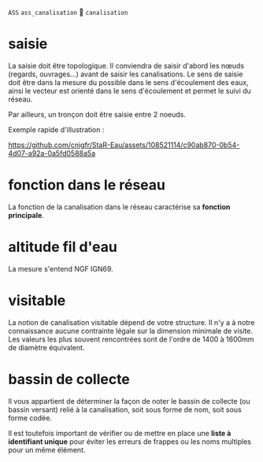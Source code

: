 `ASS` `ass_canalisation` :link: `canalisation`

# saisie
La saisie doit être topologique. Il conviendra de saisir d'abord les nœuds (regards, ouvrages...) avant de saisir les canalisations.
Le sens de saisie doit être dans la mesure du possible dans le sens d'écoulement des eaux, ainsi le vecteur est orienté dans le sens d'écoulement et permet le suivi du réseau.

Par ailleurs, un tronçon doit être saisie entre 2 noeuds.

Exemple rapide d'illustration :

https://github.com/cnigfr/StaR-Eau/assets/108521114/c90ab870-0b54-4d07-a92a-0a5fd0588a5a

# fonction dans le réseau
La fonction de la canalisation dans le réseau caractérise sa **fonction principale**.

# altitude fil d'eau
La mesure s'entend NGF IGN69.

# visitable
La notion de canalisation visitable dépend de votre structure. Il n'y a à notre connaissance aucune contrainte légale sur la dimension minimale de visite. Les valeurs les plus souvent rencontrées sont de l'ordre de 1400 à 1600mm de diamètre équivalent.

# bassin de collecte
Il vous appartient de déterminer la façon de noter le bassin de collecte (ou bassin versant) relié à la canalisation, soit sous forme de nom, soit sous forme codée.

Il est toutefois important de vérifier ou de mettre en place une **liste à identifiant unique** pour éviter les erreurs de frappes ou les noms multiples pour un même élément.


